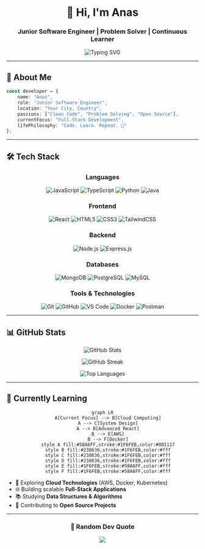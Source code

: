 <div align="center">

# 👋 Hi, I'm Anas

### Junior Software Engineer | Problem Solver | Continuous Learner

<img src="https://readme-typing-svg.demolab.com?font=Fira+Code&pause=1000&color=2E9EF7&center=true&vCenter=true&width=435&lines=Building+clean+and+efficient+code;Always+learning+new+technologies;Passionate+about+software+development" alt="Typing SVG" />

</div>

---

## 🚀 About Me

```typescript
const developer = {
    name: "Anas",
    role: "Junior Software Engineer",
    location: "Your City, Country",
    passions: ["Clean Code", "Problem Solving", "Open Source"],
    currentFocus: "Full-Stack Development",
    lifePhilosophy: "Code. Learn. Repeat. 🔄"
};
```

---

## 🛠️ Tech Stack

<div align="center">

### Languages
![JavaScript](https://img.shields.io/badge/JavaScript-F7DF1E?style=for-the-badge&logo=javascript&logoColor=black)
![TypeScript](https://img.shields.io/badge/TypeScript-007ACC?style=for-the-badge&logo=typescript&logoColor=white)
![Python](https://img.shields.io/badge/Python-3776AB?style=for-the-badge&logo=python&logoColor=white)
![Java](https://img.shields.io/badge/Java-ED8B00?style=for-the-badge&logo=openjdk&logoColor=white)

### Frontend
![React](https://img.shields.io/badge/React-20232A?style=for-the-badge&logo=react&logoColor=61DAFB)
![HTML5](https://img.shields.io/badge/HTML5-E34F26?style=for-the-badge&logo=html5&logoColor=white)
![CSS3](https://img.shields.io/badge/CSS3-1572B6?style=for-the-badge&logo=css3&logoColor=white)
![TailwindCSS](https://img.shields.io/badge/Tailwind_CSS-38B2AC?style=for-the-badge&logo=tailwind-css&logoColor=white)

### Backend
![Node.js](https://img.shields.io/badge/Node.js-43853D?style=for-the-badge&logo=node.js&logoColor=white)
![Express.js](https://img.shields.io/badge/Express.js-404D59?style=for-the-badge&logo=express&logoColor=white)

### Databases
![MongoDB](https://img.shields.io/badge/MongoDB-4EA94B?style=for-the-badge&logo=mongodb&logoColor=white)
![PostgreSQL](https://img.shields.io/badge/PostgreSQL-316192?style=for-the-badge&logo=postgresql&logoColor=white)
![MySQL](https://img.shields.io/badge/MySQL-005C84?style=for-the-badge&logo=mysql&logoColor=white)

### Tools & Technologies
![Git](https://img.shields.io/badge/GIT-E44C30?style=for-the-badge&logo=git&logoColor=white)
![GitHub](https://img.shields.io/badge/GitHub-100000?style=for-the-badge&logo=github&logoColor=white)
![VS Code](https://img.shields.io/badge/VS_Code-007ACC?style=for-the-badge&logo=visual-studio-code&logoColor=white)
![Docker](https://img.shields.io/badge/Docker-2496ED?style=for-the-badge&logo=docker&logoColor=white)
![Postman](https://img.shields.io/badge/Postman-FF6C37?style=for-the-badge&logo=postman&logoColor=white)

</div>

---

## 📊 GitHub Stats

<div align="center">

![GitHub Stats](https://github-readme-stats.vercel.app/api?username=yourusername&show_icons=true&theme=tokyonight&hide_border=true&bg_color=0D1117&title_color=58A6FF&icon_color=1F6FEB&text_color=C9D1D9)

![GitHub Streak](https://streak-stats.demolab.com?user=yourusername&theme=tokyonight&hide_border=true&background=0D1117&ring=58A6FF&fire=58A6FF&currStreakLabel=C9D1D9)

![Top Languages](https://github-readme-stats.vercel.app/api/top-langs/?username=yourusername&layout=compact&theme=tokyonight&hide_border=true&bg_color=0D1117&title_color=58A6FF&text_color=C9D1D9)

</div>

---

## 🌱 Currently Learning

<div align="center">

```mermaid
graph LR
    A[Current Focus] --> B[Cloud Computing]
    A --> C[System Design]
    A --> D[Advanced React]
    B --> E[AWS]
    B --> F[Docker]
    style A fill:#58A6FF,stroke:#1F6FEB,color:#0D1117
    style B fill:#238636,stroke:#1F6FEB,color:#fff
    style C fill:#238636,stroke:#1F6FEB,color:#fff
    style D fill:#238636,stroke:#1F6FEB,color:#fff
    style E fill:#1F6FEB,stroke:#58A6FF,color:#fff
    style F fill:#1F6FEB,stroke:#58A6FF,color:#fff
```

</div>

- 🔭 Exploring **Cloud Technologies** (AWS, Docker, Kubernetes)
- 🌐 Building scalable **Full-Stack Applications**
- 📚 Studying **Data Structures & Algorithms**
- 🎯 Contributing to **Open Source Projects**

---

<div align="center">

### 💭 Random Dev Quote

![](https://quotes-github-readme.vercel.app/api?type=horizontal&theme=tokyonight)

</div>
